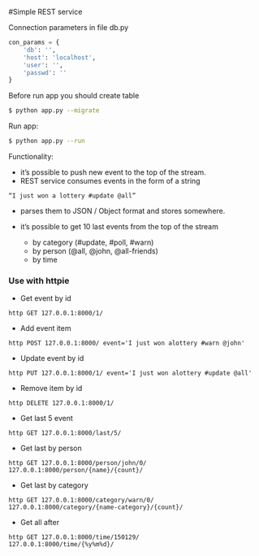 #Simple REST service

Connection parameters in file db.py
```python
con_params = {
    'db': '',
    'host': 'localhost',
    'user': '',
    'passwd': ''
}
```
Before run app you should create table
```sh
$ python app.py --migrate
```
Run app:
```sh
$ python app.py --run
```
Functionality:
- it’s possible to push new event to the top of the stream. 
- REST service consumes events in the form of a string
```
“I just won a lottery #update @all”
```
- parses them to JSON / Object format and stores somewhere.

- it’s possible to get 10 last events from the top of the stream
    * by category (#update, #poll, #warn)
    * by person (@all, @john, @all-friends)
    * by time

### Use with httpie
- Get event by id
```
http GET 127.0.0.1:8000/1/
```

- Add event item
```
http POST 127.0.0.1:8000/ event='I just won alottery #warn @john'
```

- Update event by id
```
http PUT 127.0.0.1:8000/1/ event='I just won alottery #update @all'
```

- Remove item by id
```
http DELETE 127.0.0.1:8000/1/
```

- Get last 5 event
```
http GET 127.0.0.1:8000/last/5/
```

- Get last by person
```
http GET 127.0.0.1:8000/person/john/0/
127.0.0.1:8000/person/{name}/{count}/
```

- Get last by category
```
http GET 127.0.0.1:8000/category/warn/0/
127.0.0.1:8000/category/{name-category}/{count}/
```

- Get all after
```
http GET 127.0.0.1:8000/time/150129/
127.0.0.1:8000/time/{%y%m%d}/
```

